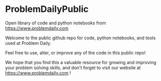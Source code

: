 # ProblemDailyPublic
Open library of code and python notebooks from https://www.problemdaily.com

Welcome to the public github repo for code, python notebooks, and tools used at Problem Daily.

Feel free to use, alter, or improve any of the code in this public repo! 

We hope that you find this a valuable resource for growing and improving your problem solving skills, and don't forget to visit our website at https://www.problemdaily.com !


